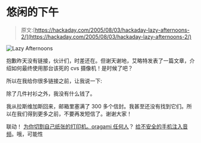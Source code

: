 # 悠闲的下午

> 原文:[https://hackaday.com/2005/08/03/hackaday-lazy-afternoons-2/](https://hackaday.com/2005/08/03/hackaday-lazy-afternoons-2/)

![Lazy Afternoons](../Images/58256a508f0a4cda9fba8446d6a3ef3c.png)

抱歉昨天没有链接，伙计们，时差还在。但谢天谢地，艾略特发表了一篇文章，介绍如何最终使用那台该死的 cvs 摄像机！是时候了吧？

所以在我给你很多链接之前，让我说一下:

除了几件衬衫之外，我没有什么钱了。

我从拉斯维加斯回来，邮箱里塞满了 300 多个信封。我甚至还没有找到它们。所以在我们得到更多之前，不要再发短信了。谢谢大家！

联动！
[为你切割自己纸张的打印机。oragami 任何人](http://www.engadget.com/entry/1234000150052991/)？
[给不安全的手机注入音频](http://trifinite.org/trifinite_stuff_carwhisperer.html)。哦，可能性